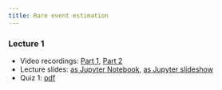 ```yaml
---
title: Rare event estimation
---
```


### Lecture 1

- Video recordings: [Part 1](https://youtu.be/vVLmRikSuLA), [Part 2](https://youtu.be/o19Q6QVtEtc)
- Lecture slides: [as Jupyter Notebook](https://nbviewer.jupyter.org/github/pat-laub/rare-events/blob/master/slides/l1.ipynb), [as Jupyter slideshow](https://nbviewer.jupyter.org/format/slides/github/pat-laub/rare-events/blob/master/slides/l1.ipynb)
- Quiz 1: [pdf](pdfs/quiz1.pdf)
